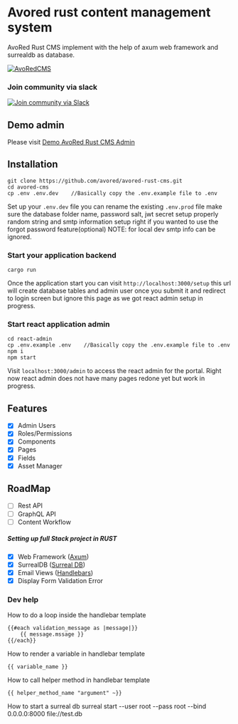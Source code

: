 # Avored rust content management system
AvoRed Rust CMS implement with the help of axum web framework and surrealdb as database. 


[![AvoRedCMS](https://github.com/avored/avored-rust-cms/actions/workflows/rust.yml/badge.svg)](https://github.com/avored/avored-rust-cms/actions/workflows/rust-test.yml)

### Join community via slack
[![Join community via Slack](https://img.shields.io/badge/Slack-4A154B?style=for-the-badge&logo=slack&logoColor=white)](https://join.slack.com/t/avoredrustcms/shared_invite/zt-22031l11y-EYp3a3oWVVFaZ8WCWZAkJQ)

## Demo admin

Please visit [Demo AvoRed Rust CMS Admin](https://demo.avored.com/admin)

## Installation

    git clone https://github.com/avored/avored-rust-cms.git
    cd avored-cms
    cp .env .env.dev    //Basically copy the .env.example file to .env
    

Set up your `.env.dev` file you can rename the existing `.env.prod` file make sure the database folder name, password salt, jwt secret setup properly random string and smtp information setup right if you wanted to use the forgot password feature(optional) NOTE: for local dev smtp info can be ignored.

### Start your application backend
    cargo run

Once the application start you can visit `http://localhost:3000/setup` this url will create database tables and admin user once you submit it and redirect to login screen but ignore this page as we got react admin setup in progress.

### Start react application admin
    cd react-admin
    cp .env.example .env    //Basically copy the .env.example file to .env
    npm i
    npm start

Visit `localhost:3000/admin` to access the react admin for the portal. Right now react admin does not have many pages redone yet but work in progress.


## Features

- [x] Admin Users
- [x] Roles/Permissions
- [x] Components
- [x] Pages
- [x] Fields
- [x] Asset Manager

## RoadMap
 - [ ] Rest API
 - [ ] GraphQL API
 - [ ] Content Workflow

##### Setting up full Stack project in RUST

 - [x] Web Framework ([Axum](https://github.com/tokio-rs/axum))
 - [x] SurrealDB ([Surreal DB](https://surrealdb.com/))
 - [x] Email Views ([Handlebars](https://github.com/sunng87/handlebars-rust))
 - [x] Display Form Validation Error
 
### Dev help 

How to do a loop inside the handlebar template

    {{#each validation_message as |message|}}
        {{ message.mssage }}
    {{/each}}

How to render a variable in handlebar template 

    {{ variable_name }}

How to call helper method in handlebar template 

    {{ helper_method_name "argument" ~}}

How to start a surreal db
surreal start --user root --pass root --bind 0.0.0.0:8000 file://test.db
